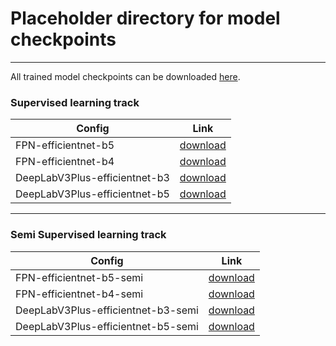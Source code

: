 # Placeholder directory for model checkpoints
***

All trained model checkpoints can be downloaded [here](https://1drv.ms/u/s!AiK3JSLEIEcGxgbLh-Y9NvhwQwGg?e=eK6Sc8).
### Supervised learning track
| Config      | Link |
| ----------- | ----------- |
| FPN-efficientnet-b5   | [download](https://1drv.ms/u/s!AiK3JSLEIEcGxg1DtOwI-8dz2rZh?e=FsMf7t)  |
| FPN-efficientnet-b4   | [download](https://1drv.ms/u/s!AiK3JSLEIEcGxgmmOAKmPXYg5nts?e=oEXkNb)  |
| DeepLabV3Plus-efficientnet-b3   | [download](https://1drv.ms/u/s!AiK3JSLEIEcGxgcj9VV-FclAuAa-?e=CZ7KWl)  |
| DeepLabV3Plus-efficientnet-b5   | [download](https://1drv.ms/u/s!AiK3JSLEIEcGxgvSEcX21WmXByLu?e=6fuMKG)  |
***
### Semi Supervised learning track

| Config      | Link |
| ----------- | ----------- |
| FPN-efficientnet-b5-semi   | [download](https://1drv.ms/u/s!AiK3JSLEIEcGxg4RnfCu01x3yezm?e=8b4doy)  |
| FPN-efficientnet-b4-semi   | [download](https://1drv.ms/u/s!AiK3JSLEIEcGxgxWwCkC7Gy3_NPi?e=5l1Shs)  |
| DeepLabV3Plus-efficientnet-b3-semi   | [download](https://1drv.ms/u/s!AiK3JSLEIEcGxghsrGHRlxs0CQLE?e=i0qmes)  |
| DeepLabV3Plus-efficientnet-b5-semi   | [download](https://1drv.ms/u/s!AiK3JSLEIEcGxgqKHdaWwbTEBS-v?e=vUGhde)  |